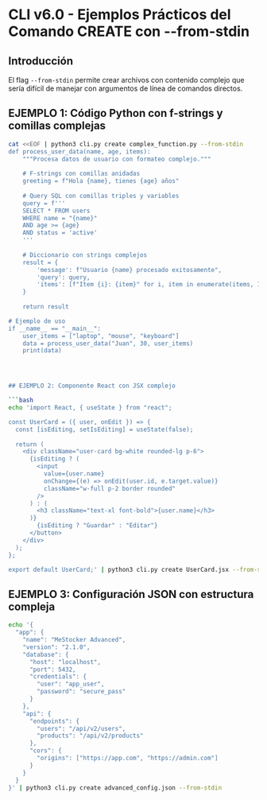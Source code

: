 # CLI v6.0 - Ejemplos Prácticos del Comando CREATE con --from-stdin

## Introducción
El flag `--from-stdin` permite crear archivos con contenido complejo que sería difícil de manejar con argumentos de línea de comandos directos.

## EJEMPLO 1: Código Python con f-strings y comillas complejas

```bash
cat <<EOF | python3 cli.py create complex_function.py --from-stdin
def process_user_data(name, age, items):
    """Procesa datos de usuario con formateo complejo."""
    
    # F-strings con comillas anidadas
    greeting = f"Hola {name}, tienes {age} años"
    
    # Query SQL con comillas triples y variables
    query = f'''
    SELECT * FROM users 
    WHERE name = "{name}" 
    AND age >= {age}
    AND status = 'active'
    '''
    
    # Diccionario con strings complejos
    result = {
        'message': f"Usuario {name} procesado exitosamente",
        'query': query,
        'items': [f"Item {i}: {item}" for i, item in enumerate(items, 1)]
    }
    
    return result

# Ejemplo de uso
if __name__ == "__main__":
    user_items = ["laptop", "mouse", "keyboard"]
    data = process_user_data("Juan", 30, user_items)
    print(data)




## EJEMPLO 2: Componente React con JSX complejo

```bash
echo 'import React, { useState } from "react";

const UserCard = ({ user, onEdit }) => {
  const [isEditing, setIsEditing] = useState(false);
  
  return (
    <div className="user-card bg-white rounded-lg p-6">
      {isEditing ? (
        <input 
          value={user.name} 
          onChange={(e) => onEdit(user.id, e.target.value)}
          className="w-full p-2 border rounded"
        />
      ) : (
        <h3 className="text-xl font-bold">{user.name}</h3>
      )}
        {isEditing ? "Guardar" : "Editar"}
      </button>
    </div>
  );
};

export default UserCard;' | python3 cli.py create UserCard.jsx --from-stdin
```



## EJEMPLO 3: Configuración JSON con estructura compleja

```bash
echo '{
  "app": {
    "name": "MeStocker Advanced",
    "version": "2.1.0",
    "database": {
      "host": "localhost",
      "port": 5432,
      "credentials": {
        "user": "app_user",
        "password": "secure_pass"
      }
    },
    "api": {
      "endpoints": {
        "users": "/api/v2/users",
        "products": "/api/v2/products"
      },
      "cors": {
        "origins": ["https://app.com", "https://admin.com"]
      }
    }
  }
}' | python3 cli.py create advanced_config.json --from-stdin
```